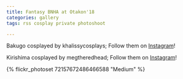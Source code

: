 ```yaml
---
title: Fantasy BNHA at Otakon'18
categories: gallery
tags: rss cosplay private photoshoot

---
```


Bakugo cosplayed by khalissycosplays; Follow them on [Instagram](https://www.instagram.com/khalissycosplays)!

Kirishima cosplayed by megtheredhead; Follow them on [Instagram](https://www.instagram.com/megtheredhead)!

{% flickr_photoset 72157672486466588 "Medium" %}